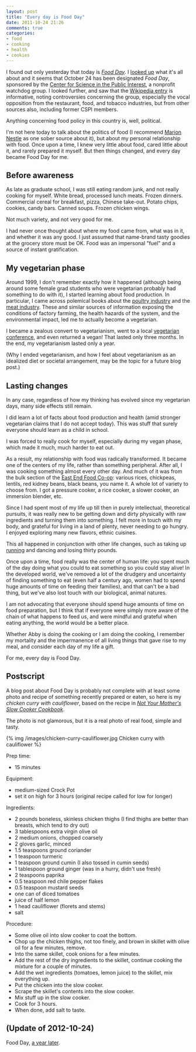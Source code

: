 ```yaml
---
layout: post
title: "Every day is Food Day"
date: 2011-10-24 21:26
comments: true
categories:
- food
- cooking
- health
- cookies
---
```

I found out only yesterday that today is [*Food Day*](http://foodday.org/). I [looked up](http://foodday.org/about-food-day/) what it's all about and it seems that October 24 has been designated *Food Day*, sponsored by the [Center for Science in the Public Interest](http://www.cspinet.org/), a nonprofit watchdog group. I looked further, and saw that the [Wikipedia entry](http://en.wikipedia.org/wiki/Center_for_Science_in_the_Public_Interest) is informative, noting controversies concerning the group, especially the vocal opposition from the restaurant, food, and tobacco industries, but from other sources also, including former CSPI members.

Anything concerning food policy in this country is, well, political.

I'm not here today to talk about the politics of food (I recommend [Marion Nestle](http://www.foodpolitics.com/) as one sober source about it), but about my personal relationship with food. Once upon a time, I knew very little about food, cared little about it, and rarely prepared it myself. But then things changed, and every day became Food Day for me.

<!--more-->

## Before awareness

As late as graduate school, I was still eating random junk, and not really cooking for myself. White bread, processed lunch meats. Frozen dinners. Commercial cereal for breakfast, pizza, Chinese take-out. Potato chips, cookies, candy bars. Canned soups. Frozen chicken wings.

Not much variety, and not very good for me.

I had never once thought about where my food came from, what was in it, and whether it was any good. I just assumed that name-brand tasty goodies at the grocery store must be OK. Food was an impersonal "fuel" and a source of instant gratification.

## My vegetarian phase

Around 1999, I don't remember exactly how it happened (although being around some female grad students who were vegetarian probably had something to do with it), I started learning about food production. In particular, I came across polemical books about the [poultry industry](http://www.amazon.com/Prisoned-Chickens-Poisoned-Eggs-Industry/dp/1570670323) and the [meat industry](http://www.amazon.com/MAD-COWBOY-Plain-Cattle-Rancher/dp/0684854465). These and similar sources of information exposing the conditions of factory farming, the health hazards of the system, and the environmental impact, led me to actually become a vegetarian.

I became a zealous convert to vegetarianism, went to a local [vegetarian conference](http://www.vegetariansummerfest.org/), and even returned a vegan! That lasted only three months. In the end, my vegetarianism lasted only a year.

(Why I ended vegetarianism, and how I feel about vegetarianism as an idealized diet or societal arrangement, may be the topic for a future blog post.)

## Lasting changes

In any case, regardless of how my thinking has evolved since my vegetarian days, many side effects still remain.

I did learn a lot of facts about food production and health (amid stronger vegetarian claims that I do not accept today). This was stuff that surely everyone should learn as a child in school.

I was forced to really cook for myself, especially during my vegan phase, which made it much, much harder to eat out.

As a result, my relationship with food was radically transformed. It became one of the centers of my life, rather than something peripheral. After all, I was cooking something almost every other day. And much of it was from the bulk section of the [East End Food Co-op](http://www.eastendfood.coop/): various rices, chickpeas, lentils, red kidney beans, black beans, you name it. A whole lot of variety to choose from. I got a pressure cooker, a rice cooker, a slower cooker, an immersion blender, etc.

Since I had spent most of my life up till then in purely intellectual, theoretical pursuits, it was really new to be getting down and dirty physically with raw ingredients and turning them into something. I felt more in touch with my body, and grateful for living in a land of plenty, never needing to go hungry. I enjoyed exploring many new flavors, ethnic cuisines.

This all happened in conjunction with other life changes, such as taking up [running](/blog/categories/running/) and dancing and losing thirty pounds.

Once upon a time, food really was the center of human life: you spent much of the day doing what you could to eat something so you could stay alive! In the developed world, we've removed a lot of the drudgery and uncertainty of finding something to eat (even half a century ago, women had to spend huge amounts of time on feeding their families), and that can't be a bad thing, but we've also lost touch with our biological, animal natures.

I am not advocating that everyone should spend huge amounts of time on food preparation, but I think that if everyone were simply more aware of the chain of what happens to feed us, and were mindful and grateful when eating anything, the world would be a better place.

Whether Abby is doing the cooking or I am doing the cooking, I remember my mortality and the impermanence of all living things that gave rise to my meal, and consider each day of my life a gift.

For me, every day is Food Day.

## Postscript

A blog post about Food Day is probably not complete with at least some photo and recipe of something recently prepared or eaten, so here is my *chicken curry with cauliflower*, based on the recipe in [*Not Your Mother's Slow Cooker Cookbook*](http://www.notyourmotherscookbook.com/not-your-mothers-slow-cooker-cookbook/).

The photo is not glamorous, but it is a real photo of real food, simple and tasty.

{% img /images/chicken-curry-cauliflower.jpg Chicken curry with cauliflower %}

Prep time:

- 15 minutes

Equipment:

- medium-sized Crock Pot
- set it on high for 3 hours (original recipe called for low for longer)

Ingredients:

- 2 pounds boneless, skinless chicken thighs (I find thighs are better than breasts, which tend to dry out)
- 3 tablespoons extra virgin olive oil
- 2 medium onions, chopped coarsely
- 2 gloves garlic, minced
- 1.5 teaspoons ground coriander
- 1 teaspoon turmeric
- 1 teaspoon ground cumin (I also tossed in cumin seeds)
- 1 tablespoon ground ginger (was in a hurry, didn't use fresh)
- 2 teaspoons paprika
- 0.5 teaspoon red chile pepper flakes
- 0.5 teaspoon mustard seeds
- one can of diced tomatoes
- juice of half lemon
- 1 head cauliflower (florets and stems)
- salt

Procedure:

- Some olive oil into slow cooker to coat the bottom.
- Chop up the chicken thighs, not too finely, and brown in skillet with olive oil for a few minutes, remove.
- Into the same skillet, cook onions for a few minutes.
- Add the rest of the dry ingredients to the skillet, continue cooking the mixture for a couple of minutes.
- Add the wet ingredients (tomatoes, lemon juice) to the skillet, mix everything up.
- Put the chicken into the slow cooker.
- Scrape the skillet's contents into the slow cooker.
- Mix stuff up in the slow cooker.
- Cook for 3 hours.
- When done, add salt to taste.

## (Update of 2012-10-24)

Food Day, [a year later](/blog/2012/10/24/reflections-on-food-day/).
